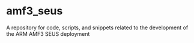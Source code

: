 # amf3_seus
A repository for code, scripts, and snippets related to the development of the ARM AMF3 SEUS deployment
